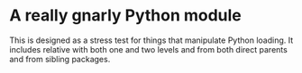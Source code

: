 # A really gnarly Python module

This is designed as a stress test for things that manipulate Python loading. It includes relative with both one and two levels and from both direct parents and from sibling packages. 